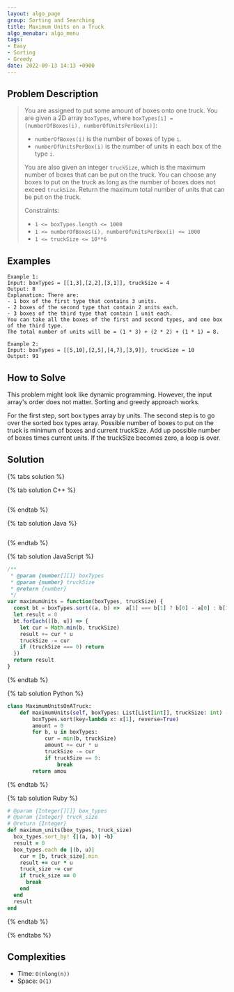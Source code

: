 ```yaml
---
layout: algo_page
group: Sorting and Searching
title: Maximum Units on a Truck
algo_menubar: algo_menu
tags:
- Easy
- Sorting
- Greedy
date: 2022-09-13 14:13 +0900
---
```


## Problem Description
> You are assigned to put some amount of boxes onto one truck.
> You are given a 2D array `boxTypes`, where `boxTypes[i] = [numberOfBoxes(i), numberOfUnitsPerBox(i)]`:
> - `numberOfBoxes(i)` is the number of boxes of type `i`.
> - `numberOfUnitsPerBox(i)` is the number of units in each box of the type `i`.
>
> You are also given an integer `truckSize`, which is the maximum number of boxes that can be put on the truck.
> You can choose any boxes to put on the truck as long as the number of boxes does not exceed `truckSize`.
> Return the maximum total number of units that can be put on the truck.
>
> Constraints:
> - `1 <= boxTypes.length <= 1000`
> - `1 <= numberOfBoxes(i), numberOfUnitsPerBox(i) <= 1000`
> - `1 <= truckSize <= 10**6`


## Examples
```
Example 1:
Input: boxTypes = [[1,3],[2,2],[3,1]], truckSize = 4
Output: 8
Explanation: There are:
- 1 box of the first type that contains 3 units.
- 2 boxes of the second type that contain 2 units each.
- 3 boxes of the third type that contain 1 unit each.
You can take all the boxes of the first and second types, and one box of the third type.
The total number of units will be = (1 * 3) + (2 * 2) + (1 * 1) = 8.
```

```
Example 2:
Input: boxTypes = [[5,10],[2,5],[4,7],[3,9]], truckSize = 10
Output: 91
```

## How to Solve

This problem might look like dynamic programming.
However, the input array's order does not  matter.
Sorting and greedy approach works.

For the first step, sort box types array by units.
The second step is to go over the sorted box types array.
Possible number of boxes to put on the truck is minimum of boxes and current truckSize.
Add up possible number of boxes times current units.
If the truckSize becomes zero, a loop is over.

## Solution

{% tabs solution %}

{% tab solution C++ %}
```cpp

```
{% endtab %}

{% tab solution Java %}
```java

```
{% endtab %}

{% tab solution JavaScript %}
```js
/**
 * @param {number[][]} boxTypes
 * @param {number} truckSize
 * @return {number}
 */
var maximumUnits = function(boxTypes, truckSize) {
  const bt = boxTypes.sort((a, b) =>  a[1] === b[1] ? b[0] - a[0] : b[1] - a[1])
  let result = 0
  bt.forEach(([b, u]) => {
    let cur = Math.min(b, truckSize)
    result += cur * u
    truckSize -= cur
    if (truckSize === 0) return
  })
  return result
}
```
{% endtab %}

{% tab solution Python %}
```python
class MaximumUnitsOnATruck:
    def maximumUnits(self, boxTypes: List[List[int]], truckSize: int) -> int:
        boxTypes.sort(key=lambda x: x[1], reverse=True)
        amount = 0
        for b, u in boxTypes:
            cur = min(b, truckSize)
            amount += cur * u
            truckSize -= cur
            if truckSize == 0:
                break
        return amou
```
{% endtab %}

{% tab solution Ruby %}
```ruby
# @param {Integer[][]} box_types
# @param {Integer} truck_size
# @return {Integer}
def maximum_units(box_types, truck_size)
  box_types.sort_by! {|(a, b)| -b}
  result = 0
  box_types.each do |(b, u)|
    cur = [b, truck_size].min
    result += cur * u
    truck_size -= cur
    if truck_size == 0
      break
    end
  end
  result
end
```
{% endtab %}

{% endtabs %}


## Complexities
- Time: `O(nlong(n))`
- Space: `O(1)`
 
